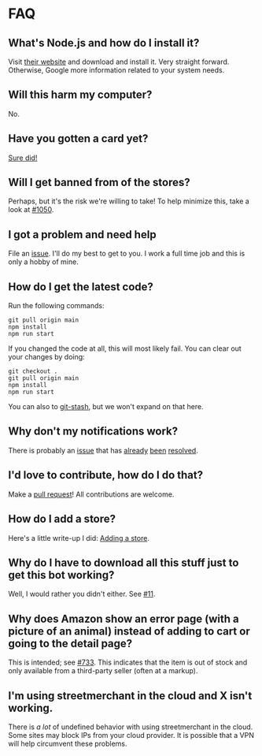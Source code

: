 # FAQ

## What's Node.js and how do I install it?

Visit [their website](https://nodejs.org/en/) and download and install it. Very straight forward. Otherwise, Google more information related to your system needs.

## Will this harm my computer?

No.

## Have you gotten a card yet?

[Sure did!](https://i.imgur.com/59CRzGq.png)

## Will I get banned from of the stores?

Perhaps, but it's the risk we're willing to take! To help minimize this, take a look at [#1050](https://github.com/jef/streetmerchant/issues/1050).

## I got a problem and need help

File an [issue](https://github.com/jef/streetmerchant/issues/new/choose). I'll do my best to get to you. I work a full time job and this is only a hobby of mine.

## How do I get the latest code?

Run the following commands:

```shell
git pull origin main
npm install
npm run start
```

If you changed the code at all, this will most likely fail. You can clear out your changes by doing:

```shell
git checkout .
git pull origin main
npm install
npm run start
```

You can also to [git-stash](https://git-scm.com/docs/git-stash), but we won't expand on that here.

## Why don't my notifications work?

There is probably an [issue](https://github.com/jef/streetmerchant/issues?q=is%3Aissue+sort%3Aupdated-desc+sound+is%3Aclosed) that has [already](https://github.com/jef/streetmerchant/issues/182) [been](https://github.com/jef/streetmerchant/issues/116) [resolved](https://github.com/jef/streetmerchant/issues/155).

## I'd love to contribute, how do I do that?

Make a [pull request](https://github.com/jef/streetmerchant/pulls?q=is%3Apr+is%3Aopen+sort%3Aupdated-desc)! All contributions are welcome.

## How do I add a store?

Here's a little write-up I did: [Adding a store](help/general.md#adding-a-store).

## Why do I have to download all this stuff just to get this bot working?

Well, I would rather you didn't either. See [#11](https://github.com/jef/streetmerchant/issues/11).

## Why does Amazon show an error page (with a picture of an animal) instead of adding to cart or going to the detail page?

This is intended; see [#733](https://github.com/jef/streetmerchant/issues/733). This indicates that the item is out of stock and only available from a third-party seller (often at a markup).

## I'm using streetmerchant in the cloud and X isn't working.

There is _a lot_ of undefined behavior with using streetmerchant in the cloud. Some sites may block IPs from your cloud provider. It is possible that a VPN will help circumvent these problems.
